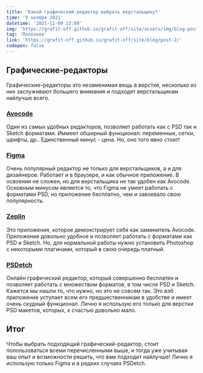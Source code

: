 ```yaml
---
title: 'Какой графический-редактор выбрать верстальщику?'
time: '9 ноября 2021'
datetime: '2021-11-09 22:00'
img: 'https://grafit-off.github.io/grafit-off/site/assets/img/blog-post/2.jpg'
tag: 'Полезное'
link: 'https://grafit-off.github.io/grafit-off/site/blog/post-2/'
codepen: false
---
```


## Графические-редакторы

Графические-редакторы это незаменимая вещь в верстке, несколько из них заслуживают большего внимания и подходят верстальщикам найлучше всего.

### [Avocode](https://avocode.com/)

Один из самых удобных редакторов, позволяет работать как с PSD так и Sketch форматами. Иммеет обширный функционал: переменные, сетки, шрифты, др.. Единственный минус - цена. Но, оно того явно стоит!

### [Figma](https://www.figma.com/)

Очень популярный редактор не только для верстальщиков, а и для дизайнеров. Работает и в браузере, и как обычное приложение. В освоении не сложен, но для верстальщика не так удобен как Avocode. Основным минусом является то, что Figma не умеет работать с форматами PSD, но приложение бесплатно, чем и завоевало свою популярность. 

### [Zeplin](https://zeplin.io/)

Это приложения, которое демонстрирует себя как заменитель Avocode. Приложение довольно удобное и позволяет работать с форматами как PSD и Sketch. Но, для нормальной работы нужно установить Photoshop с некоторыми плагинами, который в свою очередь платный.

### [PSDetch](https://psdetch.com/)

Онлайн графический редактор, который совершенно бесплатен и позволяет работать с множеством форматов, в том числе PSD и Sketch. Кажется мы нашли то, что нужно, но это не совсем так. Это вэб приложение уступает всем его предшественникам в удобстве и имеет очень скудный функционал. Лично я использую его только для верстки PSD макетов, которых, к счастью довольно мало.

## Итог

Чтобы выбрать подходящий графический-редактор, стоит попользоваться всеми перечисленными выше, и тогда уже учитывая ваш опыт и возможности решить, что вам подходит найлучше! Лично я использую только Figma и в редких случаях PSDetch. 